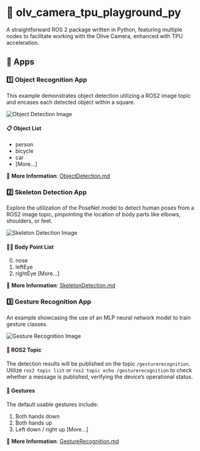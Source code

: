 # 📸 olv_camera_tpu_playground_py
A straightforward ROS 2 package written in Python, featuring multiple nodes to facilitate working with the Olive Camera, enhanced with TPU acceleration.

## 🚀 Apps 

### 1️⃣ Object Recognition App
This example demonstrates object detection utilizing a ROS2 image topic and encases each detected object within a square.

![Object Detection Image](https://github.com/olive-robotics/olv_camera_tpu_playground_py/assets/5897501/166cda6f-37e7-43a0-8ac1-754c82cbd4dd)

#### 📋 Object List
* person
* bicycle
* car
* [More...]

🔗 **More Information**: [ObjectDetection.md](https://github.com/olive-robotics/olv_camera_tpu_playground_py/blob/main/ObjectDetection.md)

### 2️⃣ Skeleton Detection App
Explore the utilization of the PoseNet model to detect human poses from a ROS2 image topic, pinpointing the location of body parts like elbows, shoulders, or feet.

![Skeleton Detection Image](https://github.com/olive-robotics/olv_camera_tpu_playground_py/assets/5897501/15bbbcb8-b523-4865-ada3-1ff0c2396023)

#### 🚶‍♂️ Body Point List
0) nose
1) leftEye
2) rightEye
[More...]

🔗 **More Information**: [SkeletonDetection.md](https://github.com/olive-robotics/olv_camera_tpu_playground_py/blob/main/SkeletonDetection.md)

### 3️⃣ Gesture Recognition App
An example showcasing the use of an MLP neural network model to train gesture classes.

![Gesture Recognition Image](https://github.com/olive-robotics/olv_camera_tpu_playground_py/assets/5897501/2f1dda5e-51bc-43af-93a2-f22f5d41355b)

#### 📡 ROS2 Topic
The detection results will be published on the topic `/gesturerecognition`. Utilize `ros2 topic list` or `ros2 topic echo /gesturerecognition` to check whether a message is published, verifying the device’s operational status.

#### 🤏 Gestures
The default usable gestures include:

1) Both hands down
2) Both hands up
3) Left down / right up
[More...]

🔗 **More Information**: [GestureRecognition.md](https://github.com/olive-robotics/olv_camera_tpu_playground_py/blob/main/GestureRecognition.md)
